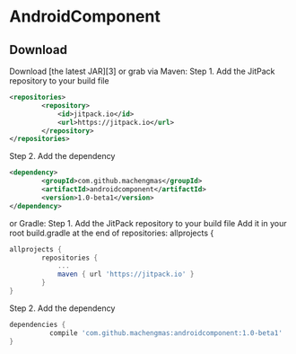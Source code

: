 AndroidComponent
======
Download
--------

Download [the latest JAR][3] or grab via Maven:
Step 1. Add the JitPack repository to your build file
```xml
<repositories>
		<repository>
		    <id>jitpack.io</id>
		    <url>https://jitpack.io</url>
		</repository>
</repositories>
```
Step 2. Add the dependency
```xml
<dependency>
	    <groupId>com.github.machengmas</groupId>
	    <artifactId>androidcomponent</artifactId>
	    <version>1.0-beta1</version>
</dependency>
```
or Gradle:
Step 1. Add the JitPack repository to your build file
Add it in your root build.gradle at the end of repositories:
	allprojects {
```groovy
allprojects {
		repositories {
			...
			maven { url 'https://jitpack.io' }
		}
}
```
Step 2. Add the dependency
```groovy
dependencies {
	      compile 'com.github.machengmas:androidcomponent:1.0-beta1'
}
```

